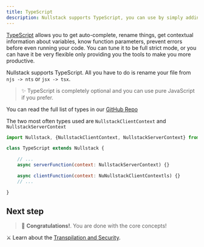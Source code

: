 ```yaml
---
title: TypeScript
description: Nullstack supports TypeScript, you can use by simply adding the extension TSX on your components.
---
```


[TypeScript](https://www.typescriptlang.org/) allows you to get auto-complete, rename things, get contextual information about variables, know function parameters, prevent errors before even running your code. You can tune it to be full strict mode, or you can have it be very flexible only providing you the tools to make you more productive.

Nullstack supports TypeScript. All you have to do is rename your file from `njs -> nts` or `jsx -> tsx`.

> ✨ TypeScript is completely optional and you can use pure JavaScript if you prefer.

You can read the full list of types in our [GitHub Repo](https://github.com/nullstack/nullstack/tree/master/types)

The two most often types used are `NullstackClientContext` and `NullstackServerContext`

```jsx
import Nullstack, {NullstackClientContext, NullstackServerContext} from 'nullstack'

class TypeScript extends Nullstack {

    // ...
    async serverFunction(context: NullstackServerContext) {}

    async clientFunction(context: NuNullstackClientContextls) {}
    // ...

}
```

## Next step

> 🎉 **Congratulations!**. You are done with the core concepts!

⚔ Learn about the [Transpilation and Security](/transpilation-and-security).